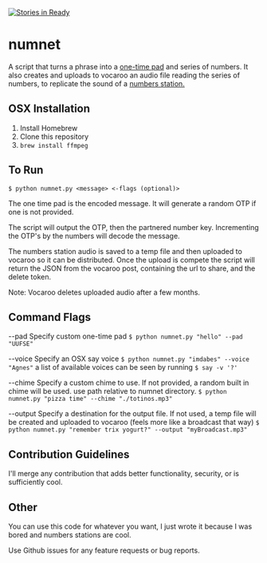 [![Stories in Ready](https://badge.waffle.io/Ryan-McBride/numnet.png?label=ready&title=Ready)](https://waffle.io/Ryan-McBride/numnet)
# numnet
A script that turns a phrase into a [one-time pad](https://en.wikipedia.org/wiki/One-time_pad) and series of numbers. It also creates and uploads to vocaroo an audio file reading the series of numbers, to replicate the sound of a [numbers station.](https://youtu.be/BSxOjXC20Xo?t=19)

## OSX Installation

1. Install Homebrew
2. Clone this repository
3. `brew install ffmpeg`

## To Run

`$ python numnet.py <message> <-flags (optional)>`

The one time pad is the encoded message. It will generate a random OTP if one is not provided.

The script will output the OTP, then the partnered number key. Incrementing the OTP's by the numbers will decode the message.

The numbers station audio is saved to a temp file and then uploaded to vocaroo so it can be distributed. Once the upload is compete the script will return the JSON from the vocaroo post, containing the url to share, and the delete token.

Note: Vocaroo deletes uploaded audio after a few months.

## Command Flags

--pad Specify custom one-time pad
`$ python numnet.py "hello" --pad "UUFSE"`

--voice Specify an OSX say voice
`$ python numnet.py "imdabes" --voice "Agnes"`
a list of available voices can be seen by running `$ say -v '?'`

--chime Specify a custom chime to use. If not provided, a random built in chime will be used. use path relative to numnet directory.
`$ python numnet.py "pizza time" --chime "./totinos.mp3"`

--output Specify a destination for the output file. If not used, a temp file will be created and uploaded to vocaroo (feels more like a broadcast that way)
`$ python numnet.py "remember trix yogurt?" --output "myBroadcast.mp3"`


## Contribution Guidelines

I'll merge any contribution that adds better functionality, security, or is sufficiently cool.

## Other

You can use this code for whatever you want, I just wrote it because I was bored and numbers stations are cool.

Use Github issues for any feature requests or bug reports.

